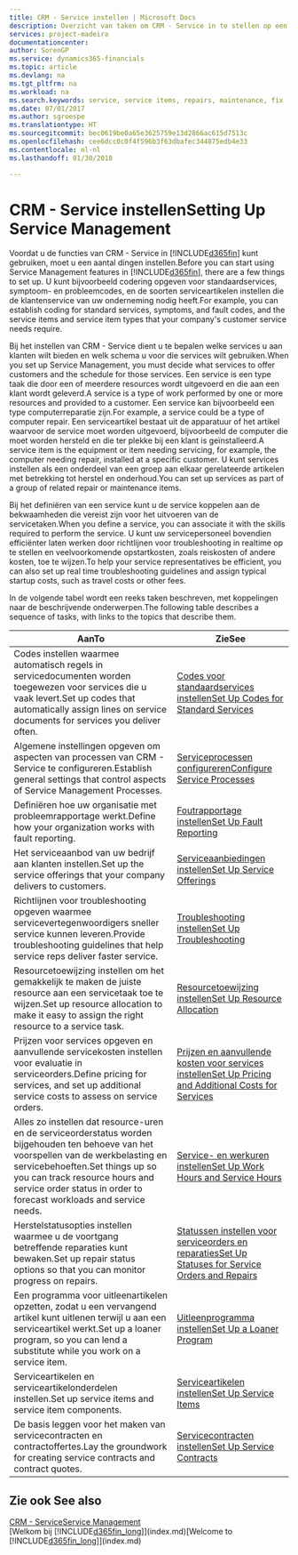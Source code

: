 ```yaml
---
title: CRM - Service instellen | Microsoft Docs
description: Overzicht van taken om CRM - Service in te stellen op een manier die past bij de manier waarop uw organisaties hun services beheren.
services: project-madeira
documentationcenter: 
author: SorenGP
ms.service: dynamics365-financials
ms.topic: article
ms.devlang: na
ms.tgt_pltfrm: na
ms.workload: na
ms.search.keywords: service, service items, repairs, maintenance, fix
ms.date: 07/01/2017
ms.author: sgroespe
ms.translationtype: HT
ms.sourcegitcommit: bec0619be0a65e3625759e13d2866ac615d7513c
ms.openlocfilehash: cee6dcc0c0f4f596b3f63dbafec344875edb4e33
ms.contentlocale: nl-nl
ms.lasthandoff: 01/30/2018

---
```


# <a name="setting-up-service-management"></a><span data-ttu-id="889e6-103">CRM - Service instellen</span><span class="sxs-lookup"><span data-stu-id="889e6-103">Setting Up Service Management</span></span>
<span data-ttu-id="889e6-104">Voordat u de functies van CRM - Service in [!INCLUDE[d365fin](includes/d365fin_md.md)] kunt gebruiken, moet u een aantal dingen instellen.</span><span class="sxs-lookup"><span data-stu-id="889e6-104">Before you can start using Service Management features in [!INCLUDE[d365fin](includes/d365fin_md.md)], there are a few things to set up.</span></span> <span data-ttu-id="889e6-105">U kunt bijvoorbeeld codering opgeven voor standaardservices, symptoom- en probleemcodes, en de soorten serviceartikelen instellen die de klantenservice van uw onderneming nodig heeft.</span><span class="sxs-lookup"><span data-stu-id="889e6-105">For example, you can establish coding for standard services, symptoms, and fault codes, and the service items and service item types that your company's customer service needs require.</span></span>  

<span data-ttu-id="889e6-106">Bij het instellen van CRM - Service dient u te bepalen welke services u aan klanten wilt bieden en welk schema u voor die services wilt gebruiken.</span><span class="sxs-lookup"><span data-stu-id="889e6-106">When you set up Service Management, you must decide what services to offer customers and the schedule for those services.</span></span> <span data-ttu-id="889e6-107">Een service is een type taak die door een of meerdere resources wordt uitgevoerd en die aan een klant wordt geleverd.</span><span class="sxs-lookup"><span data-stu-id="889e6-107">A service is a type of work performed by one or more resources and provided to a customer.</span></span> <span data-ttu-id="889e6-108">Een service kan bijvoorbeeld een type computerreparatie zijn.</span><span class="sxs-lookup"><span data-stu-id="889e6-108">For example, a service could be a type of computer repair.</span></span> <span data-ttu-id="889e6-109">Een serviceartikel bestaat uit de apparatuur of het artikel waarvoor de service moet worden uitgevoerd, bijvoorbeeld de computer die moet worden hersteld en die ter plekke bij een klant is geïnstalleerd.</span><span class="sxs-lookup"><span data-stu-id="889e6-109">A service item is the equipment or item needing servicing, for example, the computer needing repair, installed at a specific customer.</span></span> <span data-ttu-id="889e6-110">U kunt services instellen als een onderdeel van een groep aan elkaar gerelateerde artikelen met betrekking tot herstel en onderhoud.</span><span class="sxs-lookup"><span data-stu-id="889e6-110">You can set up services as part of a group of related repair or maintenance items.</span></span>  
  
<span data-ttu-id="889e6-111">Bij het definiëren van een service kunt u de service koppelen aan de bekwaamheden die vereist zijn voor het uitvoeren van de servicetaken.</span><span class="sxs-lookup"><span data-stu-id="889e6-111">When you define a service, you can associate it with the skills required to perform the service.</span></span> <span data-ttu-id="889e6-112">U kunt uw servicepersoneel bovendien efficiënter laten werken door richtlijnen voor troubleshooting in realtime op te stellen en veelvoorkomende opstartkosten, zoals reiskosten of andere kosten, toe te wijzen.</span><span class="sxs-lookup"><span data-stu-id="889e6-112">To help your service representatives be efficient, you can also set up real time troubleshooting guidelines and assign typical startup costs, such as travel costs or other fees.</span></span>  

<span data-ttu-id="889e6-113">In de volgende tabel wordt een reeks taken beschreven, met koppelingen naar de beschrijvende onderwerpen.</span><span class="sxs-lookup"><span data-stu-id="889e6-113">The following table describes a sequence of tasks, with links to the topics that describe them.</span></span>  
  
| <span data-ttu-id="889e6-114">Aan</span><span class="sxs-lookup"><span data-stu-id="889e6-114">To</span></span> | <span data-ttu-id="889e6-115">Zie</span><span class="sxs-lookup"><span data-stu-id="889e6-115">See</span></span> |
| --- | --- |
| <span data-ttu-id="889e6-116">Codes instellen waarmee automatisch regels in servicedocumenten worden toegewezen voor services die u vaak levert.</span><span class="sxs-lookup"><span data-stu-id="889e6-116">Set up codes that automatically assign lines on service documents for services you deliver often.</span></span> |[<span data-ttu-id="889e6-117">Codes voor standaardservices instellen</span><span class="sxs-lookup"><span data-stu-id="889e6-117">Set Up Codes for Standard Services</span></span>](service-how-setup-service-coding.md)|
| <span data-ttu-id="889e6-118">Algemene instellingen opgeven om aspecten van processen van CRM - Service te configureren.</span><span class="sxs-lookup"><span data-stu-id="889e6-118">Establish general settings that control aspects of Service Management Processes.</span></span>|[<span data-ttu-id="889e6-119">Serviceprocessen configureren</span><span class="sxs-lookup"><span data-stu-id="889e6-119">Configure Service Processes</span></span>](service-setup-service-processes.md)|
| <span data-ttu-id="889e6-120">Definiëren hoe uw organisatie met probleemrapportage werkt.</span><span class="sxs-lookup"><span data-stu-id="889e6-120">Define how your organization works with fault reporting.</span></span> |[<span data-ttu-id="889e6-121">Foutrapportage instellen</span><span class="sxs-lookup"><span data-stu-id="889e6-121">Set Up Fault Reporting</span></span>](service-how-setup-fault-reporting.md) |
| <span data-ttu-id="889e6-122">Het serviceaanbod van uw bedrijf aan klanten instellen.</span><span class="sxs-lookup"><span data-stu-id="889e6-122">Set up the service offerings that your company delivers to customers.</span></span>|[<span data-ttu-id="889e6-123">Serviceaanbiedingen instellen</span><span class="sxs-lookup"><span data-stu-id="889e6-123">Set Up Service Offerings</span></span>](service-how-setup-service-offerings.md)|
| <span data-ttu-id="889e6-124">Richtlijnen voor troubleshooting opgeven waarmee servicevertegenwoordigers sneller service kunnen leveren.</span><span class="sxs-lookup"><span data-stu-id="889e6-124">Provide troubleshooting guidelines that help service reps deliver faster service.</span></span> |[<span data-ttu-id="889e6-125">Troubleshooting instellen</span><span class="sxs-lookup"><span data-stu-id="889e6-125">Set Up Troubleshooting</span></span>](service-how-setup-troubleshooting.md) |
| <span data-ttu-id="889e6-126">Resourcetoewijzing instellen om het gemakkelijk te maken de juiste resource aan een servicetaak toe te wijzen.</span><span class="sxs-lookup"><span data-stu-id="889e6-126">Set up resource allocation to make it easy to assign the right resource to a service task.</span></span> |[<span data-ttu-id="889e6-127">Resourcetoewijzing instellen</span><span class="sxs-lookup"><span data-stu-id="889e6-127">Set Up Resource Allocation</span></span>](service-how-setup-resource-allocation.md) |
| <span data-ttu-id="889e6-128">Prijzen voor services opgeven en aanvullende servicekosten instellen voor evaluatie in serviceorders.</span><span class="sxs-lookup"><span data-stu-id="889e6-128">Define pricing for services, and set up additional service costs to assess on service orders.</span></span> |[<span data-ttu-id="889e6-129">Prijzen en aanvullende kosten voor services instellen</span><span class="sxs-lookup"><span data-stu-id="889e6-129">Set Up Pricing and Additional Costs for Services</span></span>](service-how-setup-service-costs-pricing.md)|
| <span data-ttu-id="889e6-130">Alles zo instellen dat resource-uren en de serviceorderstatus worden bijgehouden ten behoeve van het voorspellen van de werkbelasting en servicebehoeften.</span><span class="sxs-lookup"><span data-stu-id="889e6-130">Set things up so you can track resource hours and service order status in order to forecast workloads and service needs.</span></span>|[<span data-ttu-id="889e6-131">Service- en werkuren instellen</span><span class="sxs-lookup"><span data-stu-id="889e6-131">Set Up Work Hours and Service Hours</span></span>](service-how-setup-work-service-hours.md)|
| <span data-ttu-id="889e6-132">Herstelstatusopties instellen waarmee u de voortgang betreffende reparaties kunt bewaken.</span><span class="sxs-lookup"><span data-stu-id="889e6-132">Set up repair status options so that you can monitor progress on repairs.</span></span> | [<span data-ttu-id="889e6-133">Statussen instellen voor serviceorders en reparaties</span><span class="sxs-lookup"><span data-stu-id="889e6-133">Set Up Statuses for Service Orders and Repairs</span></span>](service-order-repair-status.md)|
| <span data-ttu-id="889e6-134">Een programma voor uitleenartikelen opzetten, zodat u een vervangend artikel kunt uitlenen terwijl u aan een serviceartikel werkt.</span><span class="sxs-lookup"><span data-stu-id="889e6-134">Set up a loaner program, so you can lend a substitute while you work on a service item.</span></span> |[<span data-ttu-id="889e6-135">Uitleenprogramma instellen</span><span class="sxs-lookup"><span data-stu-id="889e6-135">Set Up a Loaner Program</span></span>](service-how-setup-loaner-program.md) |
| <span data-ttu-id="889e6-136">Serviceartikelen en serviceartikelonderdelen instellen.</span><span class="sxs-lookup"><span data-stu-id="889e6-136">Set up service items and service item components.</span></span> |[<span data-ttu-id="889e6-137">Serviceartikelen instellen</span><span class="sxs-lookup"><span data-stu-id="889e6-137">Set Up Service Items</span></span>](service-how-setup-service-items.md) |
| <span data-ttu-id="889e6-138">De basis leggen voor het maken van servicecontracten en contractoffertes.</span><span class="sxs-lookup"><span data-stu-id="889e6-138">Lay the groundwork for creating service contracts and contract quotes.</span></span> |[<span data-ttu-id="889e6-139">Servicecontracten instellen</span><span class="sxs-lookup"><span data-stu-id="889e6-139">Set Up Service Contracts</span></span>](service-how-setup-service-contracts.md) |

## <a name="see-also"></a><span data-ttu-id="889e6-140">Zie ook </span><span class="sxs-lookup"><span data-stu-id="889e6-140">See also</span></span>
[<span data-ttu-id="889e6-141">CRM - Service</span><span class="sxs-lookup"><span data-stu-id="889e6-141">Service Management</span></span>](service-service.md)  
<span data-ttu-id="889e6-142">[Welkom bij [!INCLUDE[d365fin_long](includes/d365fin_long_md.md)]](index.md)</span><span class="sxs-lookup"><span data-stu-id="889e6-142">[Welcome to [!INCLUDE[d365fin_long](includes/d365fin_long_md.md)]](index.md)</span></span>  

